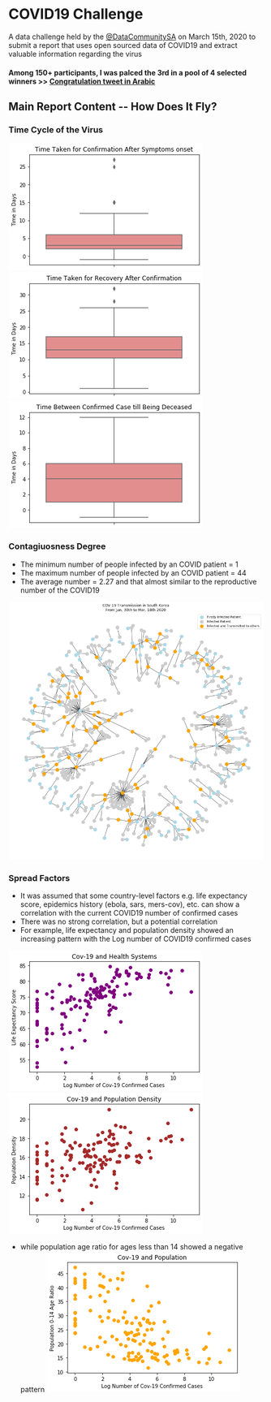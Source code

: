 # COVID19 Challenge
A data challenge held by the [@DataCommunitySA](https://twitter.com/DataCommunitySA) on March 15th, 2020 to submit a report that uses open sourced data of COVID19 and extract valuable information regarding the virus
#### Among 150+ participants, I was palced the 3rd in a pool of 4 selected winners >>  [Congratulation tweet in Arabic](https://twitter.com/DataCommunitySA/status/1249400618676076552?s=20)

## Main Report Content -- How Does It Fly?
### Time Cycle of the Virus
![](/images/time_diff_onset_confirmed.png) ![](images/time_diff_conf_recov.png) ![](images/time_diff_conf_dead.png)

### Contagiuosness Degree
* The minimum number of people infected by an COVID patient = 1
* The maximum number of people infected by an COVID patient = 44
* The average number = 2.27 and that almost similar to the reproductive number of the COVID19 
<img src="images/virus%20spread%20graph.png" width="600">

### Spread Factors
* It was assumed that some country-level factors e.g. life expectancy score, epidemics history (ebola, sars, mers-cov), etc. can show a correlation with the current COVID19 number of confirmed cases
* There was no strong correlation, but a potential correlation
* For example, life expectancy and population density showed an increasing pattern with the Log number of COVID19 confirmed cases

![](/images/life_exp_confirmed_final.png) ![](/images/pop_den_conf_final.png)

* while population age ratio for ages less than 14 showed a negative pattern
![](/images/between_0-14_confirmed_final.png)
